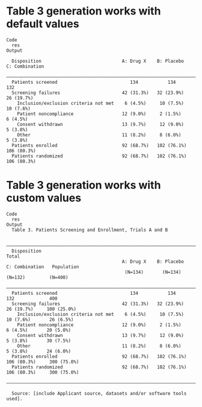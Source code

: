 # Table 3 generation works with default values

    Code
      res
    Output
                                                                                        
      Disposition                              A: Drug X    B: Placebo    C: Combination
      ——————————————————————————————————————————————————————————————————————————————————
      Patients screened                           134           134            132      
      Screening failures                       42 (31.3%)   32 (23.9%)      26 (19.7%)  
        Inclusion/exclusion criteria not met    6 (4.5%)     10 (7.5%)      10 (7.6%)   
        Patient noncompliance                  12 (9.0%)     2 (1.5%)        6 (4.5%)   
        Consent withdrawn                      13 (9.7%)     12 (9.0%)       5 (3.8%)   
        Other                                  11 (8.2%)     8 (6.0%)        5 (3.8%)   
      Patients enrolled                        92 (68.7%)   102 (76.1%)    106 (80.3%)  
      Patients randomized                      92 (68.7%)   102 (76.1%)    106 (80.3%)  

# Table 3 generation works with custom values

    Code
      res
    Output
      Table 3. Patients Screening and Enrollment, Trials A and B
      
      ————————————————————————————————————————————————————————————————————————————————————————————————
      Disposition                                                                             Total   
                                               A: Drug X    B: Placebo    C: Combination   Population 
                                                (N=134)       (N=134)        (N=132)         (N=400)  
      ————————————————————————————————————————————————————————————————————————————————————————————————
      Patients screened                           134           134            132             400    
      Screening failures                       42 (31.3%)   32 (23.9%)      26 (19.7%)     100 (25.0%)
        Inclusion/exclusion criteria not met    6 (4.5%)     10 (7.5%)      10 (7.6%)       26 (6.5%) 
        Patient noncompliance                  12 (9.0%)     2 (1.5%)        6 (4.5%)       20 (5.0%) 
        Consent withdrawn                      13 (9.7%)     12 (9.0%)       5 (3.8%)       30 (7.5%) 
        Other                                  11 (8.2%)     8 (6.0%)        5 (3.8%)       24 (6.0%) 
      Patients enrolled                        92 (68.7%)   102 (76.1%)    106 (80.3%)     300 (75.0%)
      Patients randomized                      92 (68.7%)   102 (76.1%)    106 (80.3%)     300 (75.0%)
      ————————————————————————————————————————————————————————————————————————————————————————————————
      
      Source: [include Applicant source, datasets and/or software tools used].

